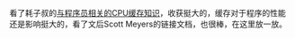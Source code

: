 看了耗子叔的[与程序员相关的CPU缓存知识](https://coolshell.cn/articles/20793.html)，收获挺大的，缓存对于程序的性能还是影响挺大的，看了文后Scott Meyers的链接文档，也很棒，在这里放一放。

